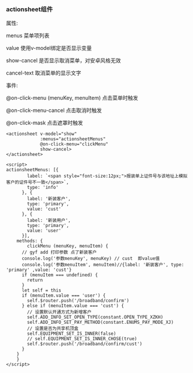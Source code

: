 ### actionsheet组件

属性:

menus    菜单项列表

value       使用v-model绑定是否显示变量

show-cancel    是否显示取消菜单，对安卓风格无效

cancel-text     取消菜单的显示文字

事件:

@on-click-menu  (menuKey, menuItem)   点击菜单时触发

@on-click-menu-cancel    点击取消时触发

@on-click-mask   点击遮罩时触发

```vue
<actionsheet v-model="show" 
             :menus="actionsheetMenus" 
             @on-click-menu="clickMenu" 
             show-cancel>
</actionsheet>

<script>
actionsheetMenus: [{
        label: `<span style="font-size:12px;">报装单上证件号与该地址上模拟客户的证件号不一致</span>`,
        type: 'info'
      }, {
        label: '新装客户',
        type: 'primary',
        value: 'cust'
      }, {
        label: '新装用户',
        type: 'primary',
        value: 'user'
      }],
    methods: {
        clickMenu (menuKey, menuItem) {
      // gyf add 打印参数 点了新装客户
      console.log('参数menuKey', menuKey) // cust  即value值
      console.log('参数menuItem', menuItem)//{label: '新装客户', type: 'primary' ,value: 'cust'}
      if (menuItem === undefined) {
        return
      }
      let self = this
      if (menuItem.value === 'user') {
        self.$router.push('/broadband/confirm')
      } else if (menuItem.value === 'cust') {
        // 设置默认开通方式为新增客户
        self.ADD_INFO_SET_OPEN_TYPE(constant.OPEN_TYPE_XZKH)
        self.ADD_INFO_SET_PAY_METHOD(constant.ENUMS_PAY_MODE_XJ)
        // 设置是否为共享机顶盒
        self.EQUIPMENT_SET_IS_INNER(false)
        // self.EQUIPMENT_SET_IS_INNER_CHOSE(true)
        self.$router.push('/broadband/confirm/cust')
      }
    }
    }
</script>
```

